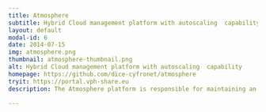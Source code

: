 ```yaml
---
title: Atmosphere
subtitle: Hybrid Cloud management platform with autoscaling  capability
layout: default
modal-id: 6
date: 2014-07-15
img: atmosphere.png
thumbnail: atmosphere-thumbnail.png
alt: Hybrid Cloud management platform with autoscaling  capability
homepage: https://github.com/dice-cyfronet/atmosphere
tryit: https://portal.vph-share.eu
description: The Atmosphere platform is responsible for maintaining an interface between the end-user tools and the underlying hardware resources required to perform complex computations in a distributed cloud environment. The Atmosphere approach is not to develop low-level cloud middleware or services, but rather to build on top of existing solutions – thus Atmosphere integrates resources acquired from commercial IaaS providers (e.g. Amazon EC2) with privately-deployed open-source cloud platforms (e.g. OpenStack). The result is a hybrid Cloud infrastructure on which users can expose and access domain-oriented computational and data storage services representing various areas of science.

---
```

